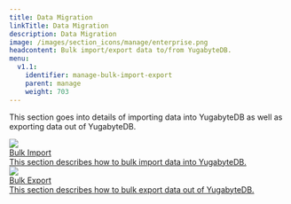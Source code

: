 ```yaml
---
title: Data Migration
linkTitle: Data Migration
description: Data Migration
image: /images/section_icons/manage/enterprise.png
headcontent: Bulk import/export data to/from YugabyteDB.
menu:
  v1.1:
    identifier: manage-bulk-import-export
    parent: manage
    weight: 703
---
```


This section goes into details of importing data into YugabyteDB as well as exporting data out of YugabyteDB.

<div class="row">
  <div class="col-12 col-md-6 col-lg-12 col-xl-6">
    <a class="section-link icon-offset" href="bulk-import/">
      <div class="head">
        <img class="icon" src="/images/section_icons/index/deploy.png" aria-hidden="true" />
        <div class="title">Bulk Import</div>
      </div>
      <div class="body">
        This section describes how to bulk import data into YugabyteDB.
      </div>
    </a>
  </div>
  <div class="col-12 col-md-6 col-lg-12 col-xl-6">
    <a class="section-link icon-offset" href="bulk-export/">
      <div class="head">
        <img class="icon" src="/images/section_icons/index/deploy.png" aria-hidden="true" />
        <div class="title">Bulk Export</div>
      </div>
      <div class="body">
        This section describes how to bulk export data out of YugabyteDB.
      </div>
    </a>
  </div>
</div>
